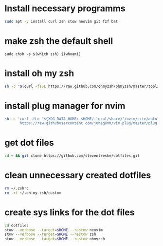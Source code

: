 # Install necessary programms
```bash
sudo apt -y install curl zsh stow neovim git fzf bat
``````

# make zsh the default shell
```bahs
sudo chsh -s $(which zsh) $(whoami)
```

# install oh my zsh
```bash
sh -c "$(curl -fsSL https://raw.github.com/ohmyzsh/ohmyzsh/master/tools/install.sh)"
```

# install plug manager for nvim
```bash
sh -c 'curl -fLo "${XDG_DATA_HOME:-$HOME/.local/share}"/nvim/site/autoload/plug.vim --create-dirs \
       https://raw.githubusercontent.com/junegunn/vim-plug/master/plug.vim'
```

# get dot files
```bash
cd ~ && git clone https://github.com/steventreske/dotfiles.git
```

# clean unnecessary created dotfiles
```bash
rm ~/.zshrc
rm -rf ~/.oh-my-zsh/custom
```

# create sys links for the dot files
```bash
cd dotfiles
stow --verbose --target=$HOME --restow neovim
stow --verbose --target=$HOME --restow zsh
stow --verbose --target=$HOME --restow ohmyzsh
```
